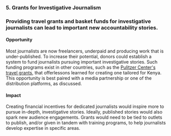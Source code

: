 ### 5. Grants for Investigative Journalism

### Providing travel grants and basket funds for investigative journalists can lead to important new accountability stories.

#### Opportunity

Most journalists are now freelancers, underpaid and producing work that is under-published. To increase their potential, donors could establish a system to fund journalists pursuing important investigative stories. Such funding programs exist in other countries, such as the [Pulitzer Center's travel grants](https://pulitzercenter.org/grants), that offerlessons learned for creating one tailored for Kenya. This opportunity is best paired with a media partnership or one of the distribution platforms, as discussed.

#### Impact

Creating financial incentives for dedicated journalists would inspire more to pursue in-depth, investigative stories. Ideally, published stories would also spark new audience engagements. Grants would need to be tied to outlets to publish, and/or given in tandem with training programs, to help journalists develop expertise in specific areas.
